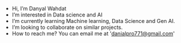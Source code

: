 -  Hi, I’m Danyal Wahdat
-  I’m interested in Data science and AI
-  I’m currently learning Machine learning, Data Science and Gen AI.
-  I’m looking to collaborate on similar projects.
-  How to reach me? You can email me at 'danialpro771@gmail.com'

<!---
Danialpro2k04/Danialpro2k04 is a ✨ special ✨ repository because its `README.md` (this file) appears on your GitHub profile.
You can click the Preview link to take a look at your changes.
--->
